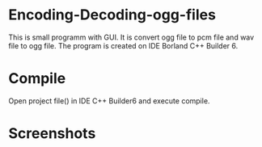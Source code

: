 Encoding-Decoding-ogg-files
===========================

This is small programm with GUI. It is convert ogg file to pcm file and wav file to ogg file. The program is created on IDE Borland C++ Builder 6.

Compile
===========================
Open project file() in IDE C++ Builder6 and execute compile. 

Screenshots
===========================


